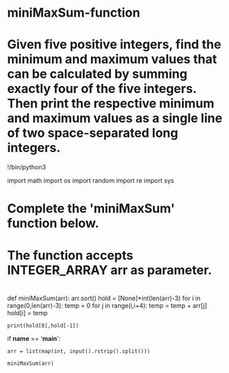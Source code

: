 # miniMaxSum-function
# Given five positive integers, find the minimum and maximum values that can be calculated by summing exactly four of the five integers. Then print the respective minimum and maximum values as a single line of two space-separated long integers.

!/bin/python3

import math
import os
import random
import re
import sys

#
# Complete the 'miniMaxSum' function below.
#
# The function accepts INTEGER_ARRAY arr as parameter.
#

def miniMaxSum(arr):
    arr.sort()
    hold = [None]*int(len(arr)-3)
    for i in range(0,len(arr)-3):
        temp = 0
        for j in range(i,i+4):
            temp = temp + arr[j]
        hold[i] = temp
    
    print(hold[0],hold[-1])

if __name__ == '__main__':

    arr = list(map(int, input().rstrip().split()))

    miniMaxSum(arr)
